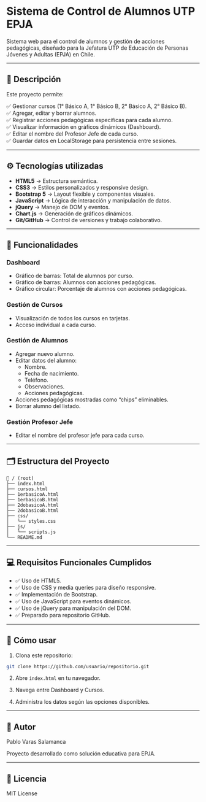 # Sistema de Control de Alumnos UTP EPJA

Sistema web para el control de alumnos y gestión de acciones pedagógicas, diseñado para la Jefatura UTP de Educación de Personas Jóvenes y Adultas (EPJA) en Chile.

---

## 📑 Descripción

Este proyecto permite:

✅ Gestionar cursos (1° Básico A, 1° Básico B, 2° Básico A, 2° Básico B).  
✅ Agregar, editar y borrar alumnos.  
✅ Registrar acciones pedagógicas específicas para cada alumno.  
✅ Visualizar información en gráficos dinámicos (Dashboard).  
✅ Editar el nombre del Profesor Jefe de cada curso.  
✅ Guardar datos en LocalStorage para persistencia entre sesiones.

---

## ⚙️ Tecnologías utilizadas

- **HTML5** → Estructura semántica.
- **CSS3** → Estilos personalizados y responsive design.
- **Bootstrap 5** → Layout flexible y componentes visuales.
- **JavaScript** → Lógica de interacción y manipulación de datos.
- **jQuery** → Manejo de DOM y eventos.
- **Chart.js** → Generación de gráficos dinámicos.
- **Git/GitHub** → Control de versiones y trabajo colaborativo.

---

## 🚀 Funcionalidades

### Dashboard

- Gráfico de barras: Total de alumnos por curso.
- Gráfico de barras: Alumnos con acciones pedagógicas.
- Gráfico circular: Porcentaje de alumnos con acciones pedagógicas.

### Gestión de Cursos

- Visualización de todos los cursos en tarjetas.
- Acceso individual a cada curso.

### Gestión de Alumnos

- Agregar nuevo alumno.
- Editar datos del alumno:
  - Nombre.
  - Fecha de nacimiento.
  - Teléfono.
  - Observaciones.
  - Acciones pedagógicas.
- Acciones pedagógicas mostradas como “chips” eliminables.
- Borrar alumno del listado.

### Gestión Profesor Jefe

- Editar el nombre del profesor jefe para cada curso.

---

## 🗂 Estructura del Proyecto

```plaintext
📁 / (root)
├── index.html
├── cursos.html
├── 1erbasicoA.html
├── 1erbasicoB.html
├── 2dobasicoA.html
├── 2dobasicoB.html
├── css/
│   └── styles.css
├── js/
│   └── scripts.js
└── README.md
```

---

## 💻 Requisitos Funcionales Cumplidos

- ✅ Uso de HTML5.
- ✅ Uso de CSS y media queries para diseño responsive.
- ✅ Implementación de Bootstrap.
- ✅ Uso de JavaScript para eventos dinámicos.
- ✅ Uso de jQuery para manipulación del DOM.
- ✅ Preparado para repositorio GitHub.

---


## 🚀 Cómo usar

1. Clona este repositorio:

```bash
git clone https://github.com/usuario/repositorio.git
```

2. Abre `index.html` en tu navegador.

3. Navega entre Dashboard y Cursos.

4. Administra los datos según las opciones disponibles.

---

## 🤝 Autor

Pablo Varas Salamanca

Proyecto desarrollado como solución educativa para EPJA.

---

## 📄 Licencia

MIT License
